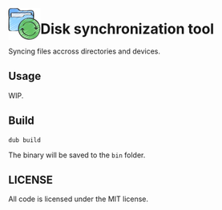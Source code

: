 <img src="imgs/logo.png" width="64" height="64" align="left"></img>
# Disk synchronization tool
Syncing files accross directories and devices.

## Usage
WIP.

## Build
```
dub build
```
The binary will be saved to the `bin` folder.

## LICENSE
All code is licensed under the MIT license.

